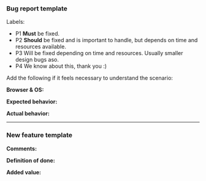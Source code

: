 ### Bug report template

Labels:
- P1 **Must** be fixed.
- P2 **Should** be fixed and is important to handle, but depends on time and resources available.
- P3 Will be fixed depending on time and resources. Usually smaller design bugs aso.
- P4 We know about this, thank you :)

Add the following if it feels necessary to understand the scenario:

**Browser & OS:**

**Expected behavior:**

**Actual behavior:**

---

### New feature template

**Comments:**

**Definition of done:**

**Added value:**
